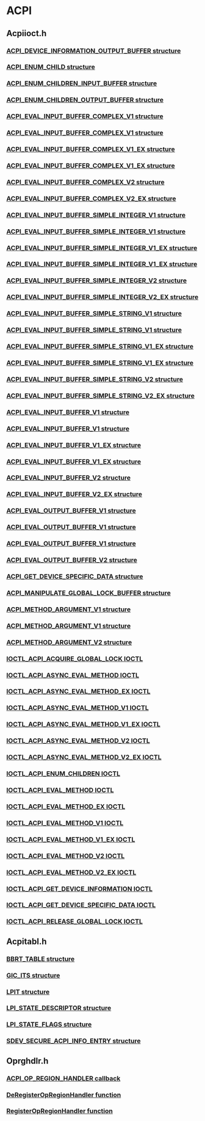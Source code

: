 # ACPI
## Acpiioct.h
### [ACPI_DEVICE_INFORMATION_OUTPUT_BUFFER structure](content\acpiioct\ns-acpiioct--acpi-device-information-output-buffer.md)
### [ACPI_ENUM_CHILD structure](content\acpiioct\ns-acpiioct--acpi-enum-child.md)
### [ACPI_ENUM_CHILDREN_INPUT_BUFFER structure](content\acpiioct\ns-acpiioct--acpi-enum-children-input-buffer.md)
### [ACPI_ENUM_CHILDREN_OUTPUT_BUFFER structure](content\acpiioct\ns-acpiioct--acpi-enum-children-output-buffer.md)
### [ACPI_EVAL_INPUT_BUFFER_COMPLEX_V1 structure](content\acpiioct\ns-acpiioct--acpi-eval-input-buffer-complex-v1.md)
### [ACPI_EVAL_INPUT_BUFFER_COMPLEX_V1 structure](content\acpiioct\ns-acpiioct--acpi-eval-input-buffer-complex-v1~r1.md)
### [ACPI_EVAL_INPUT_BUFFER_COMPLEX_V1_EX structure](content\acpiioct\ns-acpiioct--acpi-eval-input-buffer-complex-v1-ex.md)
### [ACPI_EVAL_INPUT_BUFFER_COMPLEX_V1_EX structure](content\acpiioct\ns-acpiioct--acpi-eval-input-buffer-complex-v1-ex~r1.md)
### [ACPI_EVAL_INPUT_BUFFER_COMPLEX_V2 structure](content\acpiioct\ns-acpiioct--acpi-eval-input-buffer-complex-v2.md)
### [ACPI_EVAL_INPUT_BUFFER_COMPLEX_V2_EX structure](content\acpiioct\ns-acpiioct--acpi-eval-input-buffer-complex-v2-ex.md)
### [ACPI_EVAL_INPUT_BUFFER_SIMPLE_INTEGER_V1 structure](content\acpiioct\ns-acpiioct--acpi-eval-input-buffer-simple-integer-v1.md)
### [ACPI_EVAL_INPUT_BUFFER_SIMPLE_INTEGER_V1 structure](content\acpiioct\ns-acpiioct--acpi-eval-input-buffer-simple-integer-v1~r1.md)
### [ACPI_EVAL_INPUT_BUFFER_SIMPLE_INTEGER_V1_EX structure](content\acpiioct\ns-acpiioct--acpi-eval-input-buffer-simple-integer-v1-ex.md)
### [ACPI_EVAL_INPUT_BUFFER_SIMPLE_INTEGER_V1_EX structure](content\acpiioct\ns-acpiioct--acpi-eval-input-buffer-simple-integer-v1-ex~r1.md)
### [ACPI_EVAL_INPUT_BUFFER_SIMPLE_INTEGER_V2 structure](content\acpiioct\ns-acpiioct--acpi-eval-input-buffer-simple-integer-v2.md)
### [ACPI_EVAL_INPUT_BUFFER_SIMPLE_INTEGER_V2_EX structure](content\acpiioct\ns-acpiioct--acpi-eval-input-buffer-simple-integer-v2-ex.md)
### [ACPI_EVAL_INPUT_BUFFER_SIMPLE_STRING_V1 structure](content\acpiioct\ns-acpiioct--acpi-eval-input-buffer-simple-string-v1.md)
### [ACPI_EVAL_INPUT_BUFFER_SIMPLE_STRING_V1 structure](content\acpiioct\ns-acpiioct--acpi-eval-input-buffer-simple-string-v1~r1.md)
### [ACPI_EVAL_INPUT_BUFFER_SIMPLE_STRING_V1_EX structure](content\acpiioct\ns-acpiioct--acpi-eval-input-buffer-simple-string-v1-ex.md)
### [ACPI_EVAL_INPUT_BUFFER_SIMPLE_STRING_V1_EX structure](content\acpiioct\ns-acpiioct--acpi-eval-input-buffer-simple-string-v1-ex~r1.md)
### [ACPI_EVAL_INPUT_BUFFER_SIMPLE_STRING_V2 structure](content\acpiioct\ns-acpiioct--acpi-eval-input-buffer-simple-string-v2.md)
### [ACPI_EVAL_INPUT_BUFFER_SIMPLE_STRING_V2_EX structure](content\acpiioct\ns-acpiioct--acpi-eval-input-buffer-simple-string-v2-ex.md)
### [ACPI_EVAL_INPUT_BUFFER_V1 structure](content\acpiioct\ns-acpiioct--acpi-eval-input-buffer-v1.md)
### [ACPI_EVAL_INPUT_BUFFER_V1 structure](content\acpiioct\ns-acpiioct--acpi-eval-input-buffer-v1~r1.md)
### [ACPI_EVAL_INPUT_BUFFER_V1_EX structure](content\acpiioct\ns-acpiioct--acpi-eval-input-buffer-v1-ex.md)
### [ACPI_EVAL_INPUT_BUFFER_V1_EX structure](content\acpiioct\ns-acpiioct--acpi-eval-input-buffer-v1-ex~r1.md)
### [ACPI_EVAL_INPUT_BUFFER_V2 structure](content\acpiioct\ns-acpiioct--acpi-eval-input-buffer-v2.md)
### [ACPI_EVAL_INPUT_BUFFER_V2_EX structure](content\acpiioct\ns-acpiioct--acpi-eval-input-buffer-v2-ex.md)
### [ACPI_EVAL_OUTPUT_BUFFER_V1 structure](content\acpiioct\ns-acpiioct--acpi-eval-output-buffer-v1.md)
### [ACPI_EVAL_OUTPUT_BUFFER_V1 structure](content\acpiioct\ns-acpiioct--acpi-eval-output-buffer-v1~r1.md)
### [ACPI_EVAL_OUTPUT_BUFFER_V1 structure](content\acpiioct\ns-acpiioct--acpi-eval-output-buffer-v1~r2.md)
### [ACPI_EVAL_OUTPUT_BUFFER_V2 structure](content\acpiioct\ns-acpiioct--acpi-eval-output-buffer-v2.md)
### [ACPI_GET_DEVICE_SPECIFIC_DATA structure](content\acpiioct\ns-acpiioct--acpi-get-device-specific-data.md)
### [ACPI_MANIPULATE_GLOBAL_LOCK_BUFFER structure](content\acpiioct\ns-acpiioct--acpi-manipulate-global-lock-buffer.md)
### [ACPI_METHOD_ARGUMENT_V1 structure](content\acpiioct\ns-acpiioct--acpi-method-argument-v1.md)
### [ACPI_METHOD_ARGUMENT_V1 structure](content\acpiioct\ns-acpiioct--acpi-method-argument-v1~r1.md)
### [ACPI_METHOD_ARGUMENT_V2 structure](content\acpiioct\ns-acpiioct--acpi-method-argument-v2.md)
### [IOCTL_ACPI_ACQUIRE_GLOBAL_LOCK IOCTL](content\acpiioct\ni-acpiioct-ioctl-acpi-acquire-global-lock.md)
### [IOCTL_ACPI_ASYNC_EVAL_METHOD IOCTL](content\acpiioct\ni-acpiioct-ioctl-acpi-async-eval-method.md)
### [IOCTL_ACPI_ASYNC_EVAL_METHOD_EX IOCTL](content\acpiioct\ni-acpiioct-ioctl-acpi-async-eval-method-ex.md)
### [IOCTL_ACPI_ASYNC_EVAL_METHOD_V1 IOCTL](content\acpiioct\ni-acpiioct-ioctl-acpi-async-eval-method-v1.md)
### [IOCTL_ACPI_ASYNC_EVAL_METHOD_V1_EX IOCTL](content\acpiioct\ni-acpiioct-ioctl-acpi-async-eval-method-v1-ex.md)
### [IOCTL_ACPI_ASYNC_EVAL_METHOD_V2 IOCTL](content\acpiioct\ni-acpiioct-ioctl-acpi-async-eval-method-v2.md)
### [IOCTL_ACPI_ASYNC_EVAL_METHOD_V2_EX IOCTL](content\acpiioct\ni-acpiioct-ioctl-acpi-async-eval-method-v2-ex.md)
### [IOCTL_ACPI_ENUM_CHILDREN IOCTL](content\acpiioct\ni-acpiioct-ioctl-acpi-enum-children.md)
### [IOCTL_ACPI_EVAL_METHOD IOCTL](content\acpiioct\ni-acpiioct-ioctl-acpi-eval-method.md)
### [IOCTL_ACPI_EVAL_METHOD_EX IOCTL](content\acpiioct\ni-acpiioct-ioctl-acpi-eval-method-ex.md)
### [IOCTL_ACPI_EVAL_METHOD_V1 IOCTL](content\acpiioct\ni-acpiioct-ioctl-acpi-eval-method-v1.md)
### [IOCTL_ACPI_EVAL_METHOD_V1_EX IOCTL](content\acpiioct\ni-acpiioct-ioctl-acpi-eval-method-v1-ex.md)
### [IOCTL_ACPI_EVAL_METHOD_V2 IOCTL](content\acpiioct\ni-acpiioct-ioctl-acpi-eval-method-v2.md)
### [IOCTL_ACPI_EVAL_METHOD_V2_EX IOCTL](content\acpiioct\ni-acpiioct-ioctl-acpi-eval-method-v2-ex.md)
### [IOCTL_ACPI_GET_DEVICE_INFORMATION IOCTL](content\acpiioct\ni-acpiioct-ioctl-acpi-get-device-information.md)
### [IOCTL_ACPI_GET_DEVICE_SPECIFIC_DATA IOCTL](content\acpiioct\ni-acpiioct-ioctl-acpi-get-device-specific-data.md)
### [IOCTL_ACPI_RELEASE_GLOBAL_LOCK IOCTL](content\acpiioct\ni-acpiioct-ioctl-acpi-release-global-lock.md)
## Acpitabl.h
### [BBRT_TABLE structure](content\acpitabl\ns-acpitabl--bbrt-table.md)
### [GIC_ITS structure](content\acpitabl\ns-acpitabl--gic-its.md)
### [LPIT structure](content\acpitabl\ns-acpitabl--lpit.md)
### [LPI_STATE_DESCRIPTOR structure](content\acpitabl\ns-acpitabl--lpi-state-descriptor.md)
### [LPI_STATE_FLAGS structure](content\acpitabl\ns-acpitabl--lpi-state-flags.md)
### [SDEV_SECURE_ACPI_INFO_ENTRY structure](content\acpitabl\ns-acpitabl--sdev-secure-acpi-info-entry.md)
## Oprghdlr.h
### [ACPI_OP_REGION_HANDLER callback](content\oprghdlr\nc-oprghdlr-acpi-op-region-handler.md)
### [DeRegisterOpRegionHandler function](content\oprghdlr\nf-oprghdlr-deregisteropregionhandler.md)
### [RegisterOpRegionHandler function](content\oprghdlr\nf-oprghdlr-registeropregionhandler.md)
